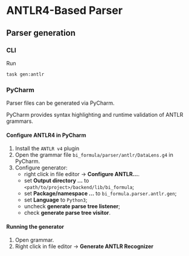 # ANTLR4-Based Parser

## Parser generation

### CLI

Run
```bash
task gen:antlr
```

### PyCharm

Parser files can be generated via PyCharm.

PyCharm provides syntax highlighting and runtime validation of ANTLR grammars.

#### Configure ANTLR4 in PyCharm

1. Install the `ANTLR v4` plugin
1. Open the grammar file `bi_formula/parser/antlr/DataLens.g4` in PyCharm.
1. Configure generator:
    - right click in file editor -> **Configure ANTLR...**.
    - set **Output directory ...** to `<path/to/project>/backend/lib/bi_formula`;
    - set **Package/namespace ...** to `bi_formula.parser.antlr.gen`;
    - set **Language** to `Python3`;
    - uncheck **generate parse tree listener**;
    - check **generate parse tree visitor**.

#### Running the generator

1. Open grammar.
2. Right click in file editor -> **Generate ANTLR Recognizer**
